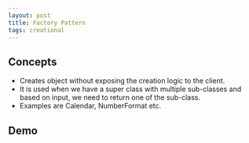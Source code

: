 ```yaml
---
layout: post
title: Factory Pattern
tags: creational
---
```


## Concepts

- Creates object without exposing the creation logic to the client.
- It is used when we have a super class with multiple sub-classes and based on input, we need to return one of the sub-class.
- Examples are Calendar, NumberFormat etc.

## Demo
